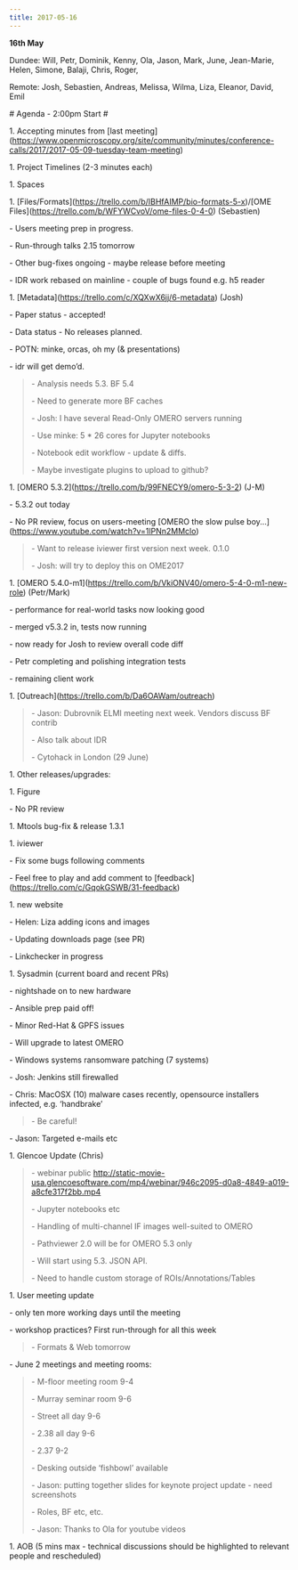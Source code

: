 ```yaml
---
title: 2017-05-16
---
```


**16th May**

Dundee: Will, Petr, Dominik, Kenny, Ola, Jason, Mark, June, Jean-Marie,
Helen, Simone, Balaji, Chris, Roger,

Remote: Josh, Sebastien, Andreas, Melissa, Wilma, Liza, Eleanor, David,
Emil

\# Agenda - 2:00pm Start \#

1\. Accepting minutes from \[last
meeting\](https://www.openmicroscopy.org/site/community/minutes/conference-calls/2017/2017-05-09-tuesday-team-meeting)

1\. Project Timelines (2-3 minutes each)

1\. Spaces

1\.
\[Files/Formats\](https://trello.com/b/IBHfAIMP/bio-formats-5-x)/\[OME
Files\](https://trello.com/b/WFYWCvoV/ome-files-0-4-0) (Sebastien)

\- Users meeting prep in progress.

\- Run-through talks 2.15 tomorrow

\- Other bug-fixes ongoing - maybe release before meeting

\- IDR work rebased on mainline - couple of bugs found e.g. h5 reader

1\. \[Metadata\](https://trello.com/c/XQXwX6jj/6-metadata) (Josh)

\- Paper status - accepted!

\- Data status - No releases planned.

\- POTN: minke, orcas, oh my (& presentations)

\- idr will get demo’d.

> \- Analysis needs 5.3. BF 5.4
>
> \- Need to generate more BF caches
>
> \- Josh: I have several Read-Only OMERO servers running
>
> \- Use minke: 5 \* 26 cores for Jupyter notebooks
>
> \- Notebook edit workflow - update & diffs.
>
> \- Maybe investigate plugins to upload to github?

1\. \[OMERO 5.3.2\](https://trello.com/b/99FNECY9/omero-5-3-2) (J-M)

\- 5.3.2 out today

\- No PR review, focus on users-meeting \[OMERO the slow pulse
boy...\]([<u>https://www.youtube.com/watch?v=1lPNn2MMclo</u>](https://www.youtube.com/watch?v=1lPNn2MMclo))

> \- Want to release iviewer first version next week. 0.1.0
>
> \- Josh: will try to deploy this on OME2017

1\. \[OMERO
5.4.0-m1\](https://trello.com/b/VkiONV40/omero-5-4-0-m1-new-role)
(Petr/Mark)

\- performance for real-world tasks now looking good

\- merged v5.3.2 in, tests now running

\- now ready for Josh to review overall code diff

\- Petr completing and polishing integration tests

\- remaining client work

1\.
\[Outreach\]([<u>https://trello.com/b/Da6OAWam/outreach</u>](https://trello.com/b/Da6OAWam/outreach))

> \- Jason: Dubrovnik ELMI meeting next week. Vendors discuss BF contrib
>
> \- Also talk about IDR
>
> \- Cytohack in London (29 June)

1\. Other releases/upgrades:

1\. Figure

\- No PR review

1\. Mtools bug-fix & release 1.3.1

1\. iviewer

\- Fix some bugs following comments

\- Feel free to play and add comment to
\[feedback\](https://trello.com/c/GqokGSWB/31-feedback)

1\. new website

\- Helen: Liza adding icons and images

\- Updating downloads page (see PR)

\- Linkchecker in progress

1\. Sysadmin (current board and recent PRs)

\- nightshade on to new hardware

\- Ansible prep paid off!

\- Minor Red-Hat & GPFS issues

\- Will upgrade to latest OMERO

\- Windows systems ransomware patching (7 systems)

\- Josh: Jenkins still firewalled

\- Chris: MacOSX (10) malware cases recently, opensource installers
infected, e.g. ‘handbrake’

> \- Be careful!

\- Jason: Targeted e-mails etc

1\. Glencoe Update (Chris)

> \- webinar public
> [<u>http://static-movie-usa.glencoesoftware.com/mp4/webinar/946c2095-d0a8-4849-a019-a8cfe317f2bb.mp4</u>](http://static-movie-usa.glencoesoftware.com/mp4/webinar/946c2095-d0a8-4849-a019-a8cfe317f2bb.mp4)
>
> \- Jupyter notebooks etc
>
> \- Handling of multi-channel IF images well-suited to OMERO
>
> \- Pathviewer 2.0 will be for OMERO 5.3 only
>
> \- Will start using 5.3. JSON API.
>
> \- Need to handle custom storage of ROIs/Annotations/Tables

1\. User meeting update

\- only ten more working days until the meeting

\- workshop practices? First run-through for all this week

> \- Formats & Web tomorrow

\- June 2 meetings and meeting rooms:

> \- M-floor meeting room 9-4
>
> \- Murray seminar room 9-6
>
> \- Street all day 9-6
>
> \- 2.38 all day 9-6
>
> \- 2.37 9-2
>
> \- Desking outside ‘fishbowl’ available
>
> \- Jason: putting together slides for keynote project update - need
> screenshots
>
> \- Roles, BF etc, etc.
>
> \- Jason: Thanks to Ola for youtube videos

1\. AOB (5 mins max - technical discussions should be highlighted to
relevant people and rescheduled)
